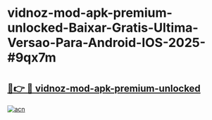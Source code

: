 # vidnoz-mod-apk-premium-unlocked-Baixar-Gratis-Ultima-Versao-Para-Android-IOS-2025-#9qx7m

# <h2><a href="https://ainizakaria.my?title=vidnoz-mod-apk-premium-unlocked&ref=24M">🔗👉 🔴 vidnoz-mod-apk-premium-unlocked</a></h2>

[![acn](https://github.com/user-attachments/assets/0f9c940e-d8b0-45ae-aac7-cd30a18b3e1c)](https://ainizakaria.my?title=vidnoz-mod-apk-premium-unlocked&ref=24M)

